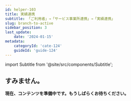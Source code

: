 ```yaml
---
id: helper-103
title: 実績連携
subtitle: 「ご利用者」→「サービス事業所連携」→「実績連携」
slug: branch-to-active
sidebar_position: 3
last_update: 
    date: '2024-01-15'
metadata: 
    categoryId: 'cate-124'
    guideId: 'guide-124'
---
```


import Subtitle from '@site/src/components/Subtitle';

<Subtitle text={frontMatter.subtitle} />

## すみません。

**現在、コンテンツを準備中です。もうしばらくお待ちください。**
